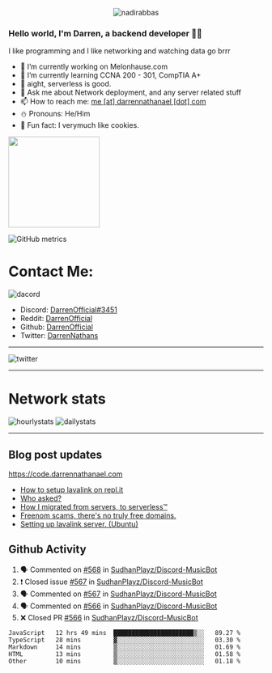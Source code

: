 <p align="center"> <img src="https://komarev.com/ghpvc/?username=DarrenOfficial&label=Profile%20views&color=0e75b6&style=flat" alt="nadirabbas" /> </p>

### Hello world, I'm Darren, a backend developer 👨‍💻
I like programming and I like networking and watching data go brrr



- 🔭 I’m currently working on Melonhause.com 
- 🌴 I’m currently learning CCNA 200 - 301, CompTIA A+ 
- 🚀 aight, serverless is good.
- 💬 Ask me about Network deployment, and any server related stuff 
- 📫 How to reach me: [me [at] darrennathanael [dot] com](mailto:me@darrennathanael.com) 
- ⛄️ Pronouns: He/Him 
- 🍪 Fun fact: I verymuch like cookies. 



<img float="center" height="180em" src="https://github-readme-stats.vercel.app/api?hide_border=true&username=DarrenOfficial&show_icons=true&count_private=true&bg_color=00000000&title_color=7F7F7F&icon_color=7F7F7F&text_color=7F7F7F" />


![GitHub metrics](https://metrics.lecoq.io/DarrenOfficial)  


# Contact Me:

![dacord](https://discord.c99.nl/widget/theme-4/508296903960821771.png)

- Discord: [DarrenOfficial#3451](https://discord.com/users/508296903960821771)
- Reddit: [DarrenOfficial](https://reddit.com/u/DarrenOfficiallol)
- Github: [DarrenOfficial](https://github.com/DarrenOfficial)
- Twitter: [DarrenNathans](https://twitter.com/DarrenNathans)


---

<img alt="twitter" src="https://github-readme-twitter.gazf.vercel.app/api?id=DarrenNathans&layout=wide" />


---


# Network stats


<img src="https://files.darrennathanael.com/stats/network-log-hourly.png" alt="hourlystats" class="center">


<img src="https://files.darrennathanael.com/stats/network-log-day.png" alt="dailystats" class="center">

---
## Blog post updates
https://code.darrennathanael.com
<!-- BLOG-POST-LIST:START -->
- [How to setup lavalink on repl.it](https://code.darrennathanael.com/how-to-setup-lavalink-on-replit)
- [Who asked?](https://code.darrennathanael.com/who-asked)
- [How I migrated from servers, to serverless™](https://code.darrennathanael.com/how-i-migrated-from-servers-to-serverlesstm)
- [Freenom scams, there&#39;s no truly free domains.](https://code.darrennathanael.com/freenom-scams-theres-no-truly-free-domains)
- [Setting up lavalink server. &lpar;Ubuntu&rpar;](https://code.darrennathanael.com/setting-up-lavalink-server-ubuntu)
<!-- BLOG-POST-LIST:END -->


## Github Activity
<!--START_SECTION:activity-->
1. 🗣 Commented on [#568](https://github.com/SudhanPlayz/Discord-MusicBot/issues/568) in [SudhanPlayz/Discord-MusicBot](https://github.com/SudhanPlayz/Discord-MusicBot)
2. ❗️ Closed issue [#567](https://github.com/SudhanPlayz/Discord-MusicBot/issues/567) in [SudhanPlayz/Discord-MusicBot](https://github.com/SudhanPlayz/Discord-MusicBot)
3. 🗣 Commented on [#567](https://github.com/SudhanPlayz/Discord-MusicBot/issues/567) in [SudhanPlayz/Discord-MusicBot](https://github.com/SudhanPlayz/Discord-MusicBot)
4. 🗣 Commented on [#566](https://github.com/SudhanPlayz/Discord-MusicBot/issues/566) in [SudhanPlayz/Discord-MusicBot](https://github.com/SudhanPlayz/Discord-MusicBot)
5. ❌ Closed PR [#566](https://github.com/SudhanPlayz/Discord-MusicBot/pull/566) in [SudhanPlayz/Discord-MusicBot](https://github.com/SudhanPlayz/Discord-MusicBot)
<!--END_SECTION:activity-->


<!--START_SECTION:waka-->
```text
JavaScript   12 hrs 49 mins  ██████████████████████▒░░   89.27 % 
TypeScript   28 mins         ▓░░░░░░░░░░░░░░░░░░░░░░░░   03.30 % 
Markdown     14 mins         ▒░░░░░░░░░░░░░░░░░░░░░░░░   01.69 % 
HTML         13 mins         ▒░░░░░░░░░░░░░░░░░░░░░░░░   01.58 % 
Other        10 mins         ▒░░░░░░░░░░░░░░░░░░░░░░░░   01.18 % 
```
<!--END_SECTION:waka-->
